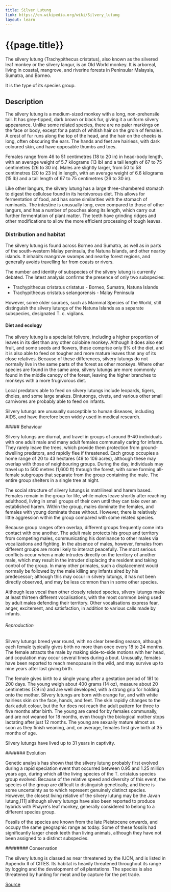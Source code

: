 ```yaml
---
title: Silver Lutung
link: https://en.wikipedia.org/wiki/Silvery_lutung
layout: learn
---
```

# {{page.title}}

The silvery lutung (Trachypithecus cristatus), also known as the silvered leaf monkey or the silvery langur, is an Old World monkey. It is arboreal, living in coastal, mangrove, and riverine forests in Peninsular Malaysia, Sumatra, and Borneo.

It is the type of its species group.

## Description

The silvery lutung is a medium-sized monkey with a long, non-prehensile tail. It has grey-tipped, dark brown or black fur, giving it a uniform silvery appearance. Unlike some related species, there are no paler markings on the face or body, except for a patch of whitish hair on the groin of females. A crest of fur runs along the top of the head, and the hair on the cheeks is long, often obscuring the ears. The hands and feet are hairless, with dark coloured skin, and have opposable thumbs and toes.

Females range from 46 to 51 centimetres (18 to 20 in) in head-body length, with an average weight of 5.7 kilograms (13 lb) and a tail length of 67 to 75 centimetres (26 to 30 in). Males are slightly larger, from 50 to 58 centimetres (20 to 23 in) in length, with an average weight of 6.6 kilograms (15 lb) and a tail length of 67 to 75 centimetres (26 to 30 in).

Like other langurs, the silvery lutung has a large three-chambered stomach to digest the cellulose found in its herbivorous diet. This allows for fermentation of food, and has some similarities with the stomach of ruminants. The intestine is unusually long, even compared to those of other langurs, and has a number of pouches along its length, which carry out further fermentation of plant matter. The teeth have grinding ridges and other modifications to allow the more efficient processing of tough leaves.

### Distribution and habitat

The silvery lutung is found across Borneo and Sumatra, as well as in parts of the south-western Malay peninsula, the Natuna Islands, and other nearby islands. It inhabits mangrove swamps and nearby forest regions, and generally avoids travelling far from coasts or rivers.

The number and identity of subspecies of the silvery lutung is currently debated. The latest analysis confirms the presence of only two subspecies:

- Trachypithecus cristatus cristatus - Borneo, Sumatra, Natuna Islands
- Trachypithecus cristatus selangorensis - Malay Peninsula

However, some older sources, such as Mammal Species of the World, still distinguish the silvery lutungs of the Natuna Islands as a separate subspecies, designated T. c. vigilans.

#### Diet and ecology

The silvery lutung is a specialist folivore, including a higher proportion of leaves in its diet than any other colobine monkey. Although it does also eat fruit, and some seeds and flowers, these comprise only 9% of the diet, and it is also able to feed on tougher and more mature leaves than any of its close relatives. Because of these differences, silvery lutungs do not normally live in the same parts of the forest as other monkeys. Where other species are found in the same area, silvery lutungs are more commonly found in the middle canopy of the forest, leaving the higher branches to monkeys with a more frugivorous diet.

Local predators able to feed on silvery lutungs include leopards, tigers, dholes, and some large snakes. Binturongs, civets, and various other small carnivores are probably able to feed on infants.

Silvery lutungs are unusually susceptible to human diseases, including AIDS, and have therefore been widely used in medical research.

##### Behaviour

Silvery lutungs are diurnal, and travel in groups of around 9-40 individuals with one adult male and many adult females communally caring for infants. They rarely leave the trees, which provide them protection from ground-dwelling predators, and rapidly flee if threatened. Each group occupies a home range of 20 to 43 hectares (49 to 106 acres), although these may overlap with those of neighbouring groups. During the day, individuals may travel up to 500 metres (1,600 ft) through the forest, with some forming all-female subgroups that separate from the group containing the male. The entire group shelters in a single tree at night.

The social structure of silvery lutungs is matrilineal and harem based. Females remain in the group for life, while males leave shortly after reaching adulthood, living in small groups of their own until they can take over an established harem. Within the group, males dominate the females, and females with young dominate those without. However, there is relatively little aggression within the group compared with some related species.

Because group ranges often overlap, different groups frequently come into contact with one another. The adult male protects his group and territory from competing males, communicating his dominance to other males via vocalizations and fighting. In the absence of males, however, females from different groups are more likely to interact peacefully. The most serious conflicts occur when a male intrudes directly on the territory of another male, which may result in the intruder displacing the resident and taking control of the group. In many other primates, such a displacement would normally be followed by the male killing any infants sired by his predecessor; although this may occur in silvery lutungs, it has not been directly observed, and may be less common than in some other species.

Although less vocal than other closely related species, silvery lutungs make at least thirteen different vocalisations, with the most common being used by adult males defending their territory. Other vocalisations express fear, anger, excitement, and satisfaction, in addition to various calls made by infants.

###### Reproduction

Silvery lutungs breed year round, with no clear breeding season, although each female typically gives birth no more than once every 18 to 24 months. The female attracts the male by making side-to-side motions with her head, and copulation may occur several times during a bout. Unusually, females have been reported to reach menopause in the wild, and may survive up to nine years after last giving birth.

The female gives birth to a single young after a gestation period of 181 to 200 days. The young weigh about 400 grams (14 oz), measure about 20 centimetres (7.9 in) and are well developed, with a strong grip for holding onto the mother. Silvery lutungs are born with orange fur, and with white hairless skin on the face, hands, and feet. The skin rapidly changes to the dark adult colour, but the fur does not reach the adult pattern for three to five months after birth. The young are cared for by females communally, and are not weaned for 18 months, even though the biological mother stops lactating after just 12 months. The young are sexually mature almost as soon as they finish weaning, and, on average, females first give birth at 35 months of age.

Silvery lutungs have lived up to 31 years in captivity.

####### Evolution

Genetic analysis has shown that the silvery lutung probably first evolved during a rapid speciation event that occurred between 0.95 and 1.25 million years ago, during which all the living species of the T. cristatus species group evolved. Because of the relative speed and diversity of this event, the species of the group are difficult to distinguish genetically, and there is some uncertainty as to which represent genuinely distinct species. However, the closest living relative of the silvery lutung may be the Javan lutung,[11] although silvery lutungs have also been reported to produce hybrids with Phayre's leaf monkey, generally considered to belong to a different species group.

Fossils of the species are known from the late Pleistocene onwards, and occupy the same geographic range as today. Some of these fossils had significantly larger cheek teeth than living animals, although they have not been assigned to a distinct subspecies.

######## Conservation

The silvery lutung is classed as near threatened by the IUCN, and is listed in Appendix II of CITES. Its habitat is heavily threatened throughout its range by logging and the development of oil plantations. The species is also threatened by hunting for meat and by capture for the pet trade.

[Source](page.link)
